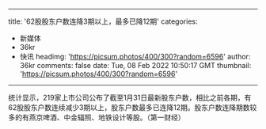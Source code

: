 
---
title: '62股股东户数连降3期以上，最多已降12期'
categories: 
 - 新媒体
 - 36kr
 - 快讯
headimg: 'https://picsum.photos/400/300?random=6596'
author: 36kr
comments: false
date: Tue, 08 Feb 2022 10:50:17 GMT
thumbnail: 'https://picsum.photos/400/300?random=6596'
---

<div>   
统计显示，219家上市公司公布了截至1月31日最新股东户数，相比之前各期，有62股股东户数连续减少3期以上，股东户数最多已连降12期。股东户数连降期数较多的有燕京啤酒、中金辐照、地铁设计等股。（第一财经）  
</div>
            